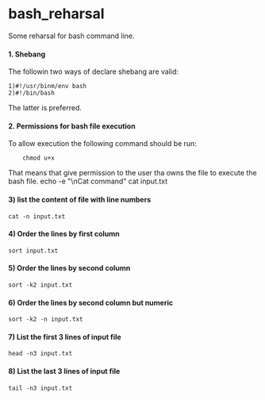 # bash_reharsal
Some reharsal for bash command line.

#### 1. Shebang

The followin two ways of declare shebang are valid:

    1)#!/usr/binm/env bash 
    2)#!/bin/bash
    
The latter is preferred.
    
#### 2. Permissions for bash file execution

To allow execution the following command should be run:

     
        chmod u+x
    
That means that give permission to the  user tha owns the file 
to execute the bash file.
echo -e "\nCat command"
cat input.txt

#### 3) list the content of file with line numbers
```
cat -n input.txt
```

#### 4) Order the lines by first column
```
sort input.txt
```

#### 5) Order the lines by second column
```
sort -k2 input.txt
```

#### 6) Order the lines by second column but numeric
```
sort -k2 -n input.txt
```

#### 7) List the first 3 lines of input file
```
head -n3 input.txt
```

#### 8) List the last 3 lines of input file
```
tail -n3 input.txt
```


